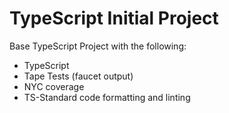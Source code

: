 # TypeScript Initial Project

Base TypeScript Project with the following:

* TypeScript
* Tape Tests (faucet output)
* NYC coverage
* TS-Standard code formatting and linting